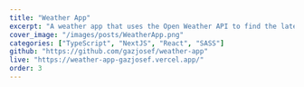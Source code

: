 ```yaml
---
title: "Weather App"
excerpt: "A weather app that uses the Open Weather API to find the latest weather information. The app also provides temperatures for future times."
cover_image: "/images/posts/WeatherApp.png"
categories: ["TypeScript", "NextJS", "React", "SASS"]
github: "https://github.com/gazjosef/weather-app"
live: "https://weather-app-gazjosef.vercel.app/"
order: 3
---
```

